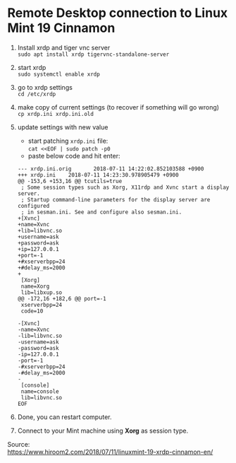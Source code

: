 # Remote Desktop connection to Linux Mint 19 Cinnamon

1. Install xrdp and tiger vnc server  
    `sudo apt install xrdp tigervnc-standalone-server`

2. start xrdp  
    `sudo systemctl enable xrdp`

3. go to xrdp settings  
    `cd /etc/xrdp`

4. make copy of current settings (to recover if something will go wrong)  
    `cp xrdp.ini xrdp.ini.old`

5. update settings with new value  
    * start patching `xrdp.ini` file:  
        `cat <<EOF | sudo patch -p0`
    * paste below code and hit enter:
    ```
    --- xrdp.ini.orig       2018-07-11 14:22:02.852103588 +0900
    +++ xrdp.ini    2018-07-11 14:23:30.978905479 +0900
    @@ -153,6 +153,16 @@ tcutils=true
     ; Some session types such as Xorg, X11rdp and Xvnc start a display server.
     ; Startup command-line parameters for the display server are configured
     ; in sesman.ini. See and configure also sesman.ini.
    +[Xvnc]
    +name=Xvnc
    +lib=libvnc.so
    +username=ask
    +password=ask
    +ip=127.0.0.1
    +port=-1
    +#xserverbpp=24
    +#delay_ms=2000
    +
     [Xorg]
     name=Xorg
     lib=libxup.so
    @@ -172,16 +182,6 @@ port=-1
     xserverbpp=24
     code=10

    -[Xvnc]
    -name=Xvnc
    -lib=libvnc.so
    -username=ask
    -password=ask
    -ip=127.0.0.1
    -port=-1
    -#xserverbpp=24
    -#delay_ms=2000
    -
     [console]
     name=console
     lib=libvnc.so
    EOF
    ```

6. Done, you can restart computer.
7. Connect to your Mint machine using **Xorg** as session type.

Source:  
<https://www.hiroom2.com/2018/07/11/linuxmint-19-xrdp-cinnamon-en/>
    